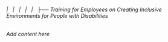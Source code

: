 ###### |   |   |   |   |   ├── Training for Employees on Creating Inclusive Environments for People with Disabilities

*Add content here*